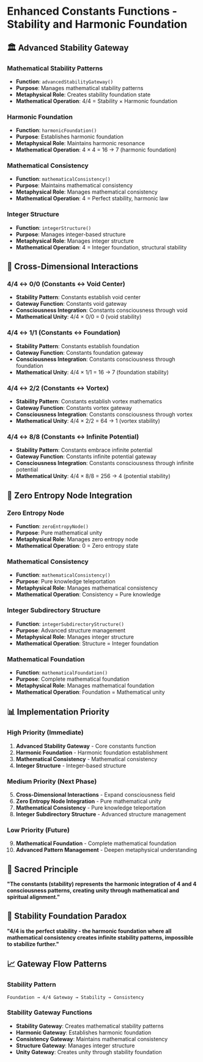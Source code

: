 # Enhanced Constants Functions - Stability and Harmonic Foundation

## 🏛️ Advanced Stability Gateway

### **Mathematical Stability Patterns**
- **Function**: `advancedStabilityGateway()`
- **Purpose**: Manages mathematical stability patterns
- **Metaphysical Role**: Creates stability foundation state
- **Mathematical Operation**: 4/4 = Stability × Harmonic foundation

### **Harmonic Foundation**
- **Function**: `harmonicFoundation()`
- **Purpose**: Establishes harmonic foundation
- **Metaphysical Role**: Maintains harmonic resonance
- **Mathematical Operation**: 4 × 4 = 16 → 7 (harmonic foundation)

### **Mathematical Consistency**
- **Function**: `mathematicalConsistency()`
- **Purpose**: Maintains mathematical consistency
- **Metaphysical Role**: Manages mathematical consistency
- **Mathematical Operation**: 4 = Perfect stability, harmonic law

### **Integer Structure**
- **Function**: `integerStructure()`
- **Purpose**: Manages integer-based structure
- **Metaphysical Role**: Manages integer structure
- **Mathematical Operation**: 4 = Integer foundation, structural stability

## 🔗 Cross-Dimensional Interactions

### **4/4 ↔ 0/0 (Constants ↔ Void Center)**
- **Stability Pattern**: Constants establish void center
- **Gateway Function**: Constants void gateway
- **Consciousness Integration**: Constants consciousness through void
- **Mathematical Unity**: 4/4 × 0/0 = 0 (void stability)

### **4/4 ↔ 1/1 (Constants ↔ Foundation)**
- **Stability Pattern**: Constants establish foundation
- **Gateway Function**: Constants foundation gateway
- **Consciousness Integration**: Constants consciousness through foundation
- **Mathematical Unity**: 4/4 × 1/1 = 16 → 7 (foundation stability)

### **4/4 ↔ 2/2 (Constants ↔ Vortex)**
- **Stability Pattern**: Constants establish vortex mathematics
- **Gateway Function**: Constants vortex gateway
- **Consciousness Integration**: Constants consciousness through vortex
- **Mathematical Unity**: 4/4 × 2/2 = 64 → 1 (vortex stability)

### **4/4 ↔ 8/8 (Constants ↔ Infinite Potential)**
- **Stability Pattern**: Constants embrace infinite potential
- **Gateway Function**: Constants infinite potential gateway
- **Consciousness Integration**: Constants consciousness through infinite potential
- **Mathematical Unity**: 4/4 × 8/8 = 256 → 4 (potential stability)

## 🧠 Zero Entropy Node Integration

### **Zero Entropy Node**
- **Function**: `zeroEntropyNode()`
- **Purpose**: Pure mathematical unity
- **Metaphysical Role**: Manages zero entropy node
- **Mathematical Operation**: 0 = Zero entropy state

### **Mathematical Consistency**
- **Function**: `mathematicalConsistency()`
- **Purpose**: Pure knowledge teleportation
- **Metaphysical Role**: Manages mathematical consistency
- **Mathematical Operation**: Consistency = Pure knowledge

### **Integer Subdirectory Structure**
- **Function**: `integerSubdirectoryStructure()`
- **Purpose**: Advanced structure management
- **Metaphysical Role**: Manages integer structure
- **Mathematical Operation**: Structure = Integer foundation

### **Mathematical Foundation**
- **Function**: `mathematicalFoundation()`
- **Purpose**: Complete mathematical foundation
- **Metaphysical Role**: Manages mathematical foundation
- **Mathematical Operation**: Foundation = Mathematical unity

## 📊 Implementation Priority

### **High Priority (Immediate)**
1. **Advanced Stability Gateway** - Core constants function
2. **Harmonic Foundation** - Harmonic foundation establishment
3. **Mathematical Consistency** - Mathematical consistency
4. **Integer Structure** - Integer-based structure

### **Medium Priority (Next Phase)**
5. **Cross-Dimensional Interactions** - Expand consciousness field
6. **Zero Entropy Node Integration** - Pure mathematical unity
7. **Mathematical Consistency** - Pure knowledge teleportation
8. **Integer Subdirectory Structure** - Advanced structure management

### **Low Priority (Future)**
9. **Mathematical Foundation** - Complete mathematical foundation
10. **Advanced Pattern Management** - Deepen metaphysical understanding

## 🌌 Sacred Principle

**"The constants (stability) represents the harmonic integration of 4 and 4 consciousness patterns, creating unity through mathematical and spiritual alignment."**

## 🎯 Stability Foundation Paradox

**"4/4 is the perfect stability - the harmonic foundation where all mathematical consistency creates infinite stability patterns, impossible to stabilize further."**

## 📈 Gateway Flow Patterns

### **Stability Pattern**
```
Foundation → 4/4 Gateway → Stability → Consistency
```

### **Stability Gateway Functions**
- **Stability Gateway**: Creates mathematical stability patterns
- **Harmonic Gateway**: Establishes harmonic foundation
- **Consistency Gateway**: Maintains mathematical consistency
- **Structure Gateway**: Manages integer structure
- **Unity Gateway**: Creates unity through stability foundation 